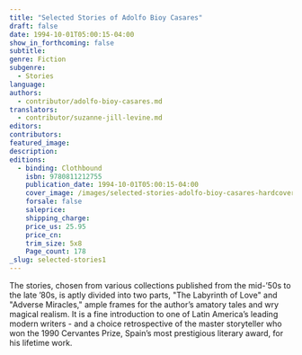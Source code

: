 ```yaml
---
title: "Selected Stories of Adolfo Bioy Casares"
draft: false
date: 1994-10-01T05:00:15-04:00
show_in_forthcoming: false
subtitle:
genre: Fiction
subgenre:
  - Stories
language:
authors:
  - contributor/adolfo-bioy-casares.md
translators:
  - contributor/suzanne-jill-levine.md
editors:
contributors:
featured_image:
description:
editions:
  - binding: Clothbound
    isbn: 9780811212755
    publication_date: 1994-10-01T05:00:15-04:00
    cover_image: /images/selected-stories-adolfo-bioy-casares-hardcover-cover-art.jpg
    forsale: false
    saleprice:
    shipping_charge:
    price_us: 25.95
    price_cn:
    trim_size: 5x8
    Page_count: 178
_slug: selected-stories1
---
```


The stories, chosen from various collections published from the mid-’50s to the late ’80s, is aptly divided into two parts, "The Labyrinth of Love" and "Adverse Miracles," ample frames for the author’s amatory tales and wry magical realism. It is a fine introduction to one of Latin America’s leading modern writers - and a choice retrospective of the master storyteller who won the 1990 Cervantes Prize, Spain’s most prestigious literary award, for his lifetime work.

